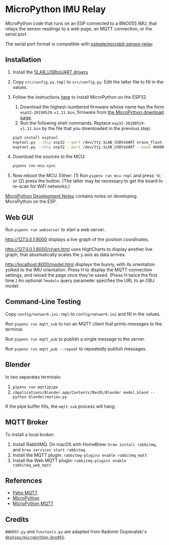 # MicroPython IMU Relay

MicroPython code that runs on an ESP connected to a BNO055 IMU, that relays the
sensor readings to a web page, an MQTT connection, or the serial port.

The serial port format is compatible with
[osteele/microbit-sensor-relay](https://github.com/osteele/microbit-sensor-relay).

## Installation

1. Install the [SLAB_USBtoUART drivers](https://rehmann.co/blog/drivers-for-slab_usbtouart/)

2. Copy `src/config.py.tmpl` to `src/config.py`. Edit the latter file to fill in the values.

3. Follow the instructions
   [here](https://docs.micropython.org/en/latest/esp32/tutorial/intro.html) to
   install MicroPython on the ESP32.

   1. Download the highest-numbered firmware whose name has the form
      `esp32-20190529-v1.11.bin`, firmware from [the MicroPython download
      page](https://micropython.org/download#esp32).
   2. Run the following shell commands. Replace `esp32-20190529-v1.11.bin` by
      the file that you downloaded in the previous step.

   ```sh
   pip3 install esptool
   esptool.py --chip esp32 --port /dev/tty.SLAB_USBtoUART erase_flash
   esptool.py --chip esp32 --port /dev/tty.SLAB_USBtoUART --baud 460800 write_flash -z 0x1000 esp32-20190529-v1.11.bin
   ```

4. Download the sources to the MCU:

    ```sh
    pipenv run mcu-sync
    ```

5. Now reboot the MCU. Either: (1) Run `pipenv run mcu-repl` and press `⌃D`; or (2) press the
   button. (The latter may be necessary to get the board to re-scan for WiFi
   networks.)

[MicroPython Development
Notes](https://paper.dropbox.com/doc/MicroPython-Development--Ai1pmnXzhBdkxZ6SuEPMTDiDAg-sAf2oqgmH5yIbmx27kZqs)
contains notes on developing MicroPython on the ESP.

## Web GUI

Run `pipenv run webserver` to start a web server.

<http://127.0.0.1:8000>
displays a live graph of the position coordinates.

<http://127.0.0.1:8000/chart.html> uses HighCharts to display another live
graph, that atuomatically scales the y axis as data arrives.

<http://localhost:8000/model.html> displays the bunny, with its orientation
yolked to the IMU orientation. Press H to display the MQTT connection settings,
and reload the page once they're saved. (Press H twice the first time.) An
optional `?model=` query parameter specifies the URL to an OBJ model.

## Command-Line Testing

Copy `config/network.ini.tmpl` to `config/network.ini` and fill in the values.

Run `pipenv run mqtt_sub` to run an MQTT client that prints messages to the
terminal.

Run `pipenv run mqtt_pub` to publish a single message to the server.

Run `pipenv run mqtt_pub --repeat` to repeatedly publish messages.

## Blender

In two separates terminals:

1. `pipenv run mqtt2pipe`
2. `/Applications/Blender.app/Contents/MacOS/Blender model.blend --python blender/motion.py`

If the pipe buffer fills, the `mqtt-sub` process will hang.

## MQTT Broker

To install a local broker:

1. Install RabbitMQ. On macOS with HomeBrew: `brew install rabbitmq`, and `brew
   services start rabbitmq`.
2. Install the MQTT plugin: `rabbitmq-plugins enable rabbitmq_mqtt`
3. Install the Web MQTT plugin: `rabbitmq-plugins enable rabbitmq_web_mqtt`

## References

* [Paho MQTT](https://pypi.org/project/paho-mqtt/)
* [MicroPython](http://docs.micropython.org/en/latest/)
* [MicroPython MQTT](https://github.com/micropython/micropython-lib/tree/master/umqtt.simple)

## Credits

`BNO055.py` and `functools.py` are adapted from Radomir Dopieralski's
[`deshipu/micropython-bno055`](https://github.com/deshipu/micropython-bno055).

